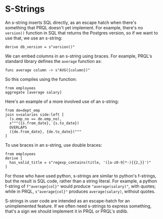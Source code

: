 # S-Strings

An s-string inserts SQL directly, as an escape hatch when there's something that PRQL
doesn't yet implement. For example, there's no `version()` function in SQL that
returns the Postgres version, so if we want to use that, we use an s-string:

```prql
derive db_version = s"version()"
```

We can embed columns in an s-string using braces. For example, PRQL's standard
library defines the `average` function as:

```prql_no_test
func average column -> s"AVG({column})"
```

So this compiles using the function:

```prql
from employees
aggregate [average salary]
```

Here's an example of a more involved use of an s-string:

```prql
from de=dept_emp
join s=salaries side:left [
  (s.emp_no == de.emp_no),
  s"""({s.from_date}, {s.to_date})
  OVERLAPS
  ({de.from_date}, {de.to_date})"""
]
```

To use braces in an s-string, use double braces:

```prql
from employees
derive [
  has_valid_title = s"regexp_contains(title, '([a-z0-9]*-){{2,}}')"
]
```

For those who have used python, s-strings are similar to python's f-strings, but
the result is SQL code, rather than a string literal. For example, a python
f-string of `f"average{col}"`  would produce `"average(salary)"`, with quotes;
while in PRQL, `s"average{col}"` produces `average(salary)`, without quotes.

S-strings in user code are intended as an escape-hatch for an unimplemented
feature. If we often need s-strings to express something, that's a sign we
should implement it in PRQL or PRQL's stdlib.

